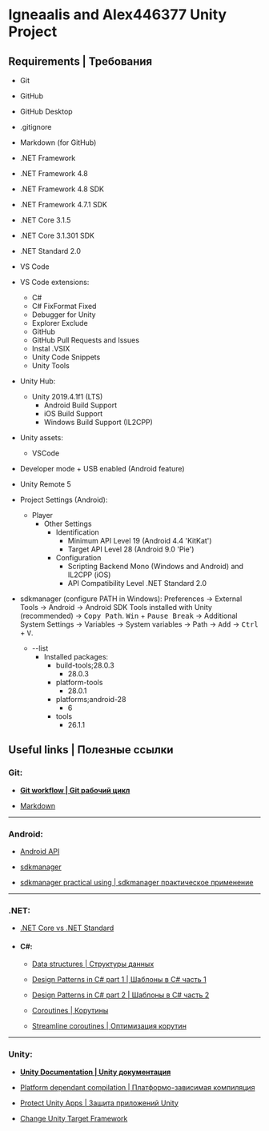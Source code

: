 # Igneaalis and Alex446377 Unity Project

## Requirements | Требования

* Git

* GitHub

* GitHub Desktop

* .gitignore

* Markdown (for GitHub)

* .NET Framework

* .NET Framework 4.8

* .NET Framework 4.8 SDK

* .NET Framework 4.7.1 SDK

* .NET Core 3.1.5

* .NET Core 3.1.301 SDK

* .NET Standard 2.0

* VS Code

* VS Code extensions:
  * C#
  * C# FixFormat Fixed
  * Debugger for Unity
  * Explorer Exclude
  * GitHub
  * GitHub Pull Requests and Issues
  * Instal .VSIX
  * Unity Code Snippets
  * Unity Tools

* Unity Hub:
  * Unity 2019.4.1f1 (LTS)
     * Android Build Support
     * iOS Build Support
     * Windows Build Support (IL2CPP)

* Unity assets:
  * VSCode

* Developer mode + USB enabled (Android feature)

* Unity Remote 5

* Project Settings (Android):
  * Player
      * Other Settings
         * Identification
            * Minimum API Level 19 (Android 4.4 'KitKat')
            * Target API Level 28 (Android 9.0 'Pie')
         * Configuration
            * Scripting Backend Mono (Windows and Android) and IL2CPP (iOS)
            * API Compatibility Level .NET Standard 2.0

* sdkmanager (configure PATH in Windows): Preferences -> External Tools -> Android -> Android SDK Tools installed with Unity (recommended) -> <kbd>Copy Path</kbd>. <kbd>Win</kbd> + <kbd>Pause Break</kbd> -> Additional System Settings -> Variables -> System variables -> Path -> <kbd>Add</kbd> -> <kbd>Ctrl</kbd> + <kbd>V</kbd>.
  * --list
     * Installed packages:
        * build-tools;28.0.3
           * 28.0.3
        * platform-tools
           * 28.0.1
        * platforms;android-28
           * 6
        * tools
           * 26.1.1

## Useful links | Полезные ссылки

### Git:

* **[Git workflow | Git рабочий цикл](https://docs.github.com/en/github/using-git)**

* [Markdown](https://guides.github.com/features/mastering-markdown/)

___

### Android:

* [Android API](https://habr.com/ru/company/otus/blog/466367/)

* [sdkmanager](https://developer.android.com/studio/command-line/sdkmanager)

* [sdkmanager practical using | sdkmanager практическое применение](https://stackoverflow.com/questions/37505709/how-do-i-download-the-android-sdk-without-downloading-android-studio)

___

### .NET:

* [.NET Core vs .NET Standard](https://gosha20777.github.io/code/2018/02/22/dotnetcore/)

* #### C#:

  * [Data structures | Структуры данных](https://habr.com/ru/post/339656/)
  
  * [Design Patterns in C# part 1 | Шаблоны в C# часть 1](https://www.exceptionnotfound.net/introducing-the-daily-design-pattern/)
  
  * [Design Patterns in C# part 2 | Шаблоны в C# часть 2](https://www.dofactory.com/net/design-patterns)
  
  * [Coroutines | Корутины](https://habr.com/ru/post/216185/)
  
  * [Streamline coroutines | Оптимизация корутин](https://habr.com/ru/post/442622/)

___

### Unity:

* **[Unity Documentation | Unity документация](https://docs.unity3d.com/Manual/index.html)**

* [Platform dependant compilation | Платформо-зависимая компиляция](https://docs.unity3d.com/Manual/PlatformDependentCompilation.html)

* [Protect Unity Apps | Защита приложений Unity](https://habr.com/ru/post/266345/)

* [Change Unity Target Framework](https://gamedev.stackexchange.com/questions/166401/use-a-different-target-framework-version-in-a-unity-c-project-other-than-4-6)